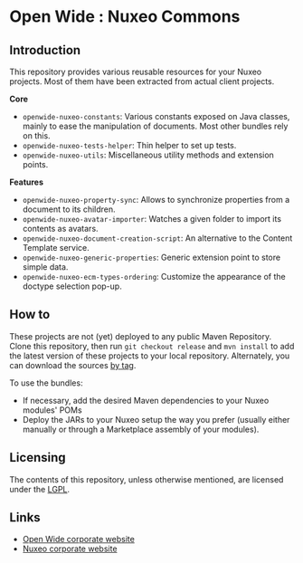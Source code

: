 Open Wide : Nuxeo Commons
=========================

## Introduction

This repository provides various reusable resources for your Nuxeo projects. Most of them have been extracted from actual client projects.

**Core**

* `openwide-nuxeo-constants`: Various constants exposed on Java classes, mainly to ease the manipulation of documents. Most other bundles rely on this.
* `openwide-nuxeo-tests-helper`: Thin helper to set up tests.
* `openwide-nuxeo-utils`: Miscellaneous utility methods and extension points.

**Features**

* `openwide-nuxeo-property-sync`: Allows to synchronize properties from a document to its children.
* `openwide-nuxeo-avatar-importer`: Watches a given folder to import its contents as avatars.
* `openwide-nuxeo-document-creation-script`: An alternative to the Content Template service.
* `openwide-nuxeo-generic-properties`: Generic extension point to store simple data.
* `openwide-nuxeo-ecm-types-ordering`: Customize the appearance of the doctype selection pop-up.

## How to

These projects are not (yet) deployed to any public Maven Repository. Clone this repository, then run `git checkout release` and `mvn install` to add the latest version of these projects to your local repository. Alternately, you can download the sources [by tag](https://github.com/Open-Wide/openwide-nuxeo-commons/tags).

To use the bundles:

* If necessary, add the desired Maven dependencies to your Nuxeo modules' POMs
* Deploy the JARs to your Nuxeo setup the way you prefer (usually either manually or through a Marketplace assembly of your modules).

## Licensing

The contents of this repository, unless otherwise mentioned, are licensed under the [LGPL](http://www.gnu.org/copyleft/lesser.html).

## Links

* [Open Wide corporate website](http://www.openwide.fr/)
* [Nuxeo corporate website](http://www.nuxeo.com/fr)
